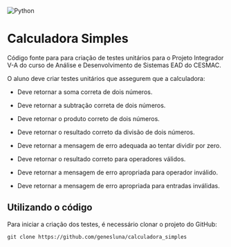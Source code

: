 ![Python](https://img.shields.io/badge/python-3670A0?style=for-the-badge&logo=python&logoColor=ffdd54)

# Calculadora Simples

Código fonte para para criação de testes unitários para o Projeto Integrador V-A do curso de Análise e Desenvolvimento de Sistemas EAD do CESMAC.

O aluno deve criar testes unitários que assegurem que a calculadora:

- Deve retornar a soma correta de dois números.

- Deve retornar a subtração correta de dois números.

- Deve retornar o produto correto de dois números.

- Deve retornar o resultado correto da divisão de dois números.

- Deve retornar a mensagem de erro adequada ao tentar dividir por zero.

- Deve retornar o resultado correto para operadores válidos.

- Deve retornar a mensagem de erro apropriada para operador inválido.

- Deve retornar a mensagem de erro apropriada para entradas inválidas.

## Utilizando o código

Para iniciar a criação dos testes, é necessário clonar o projeto do GitHub:

```shell
git clone https://github.com/genesluna/calculadora_simples
```
